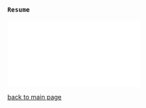 
### `Resume`

<object data="./assets/PDFs/Amirhosein_Toosi_CV.pdf" type="application/pdf"> <!--width="700px" height="700px">-->
    <embed src="./assets/PDFs/Amirhosein_Toosi_CV.pdf">
        <!--<p>This browser does not support PDFs. Please download the PDF to view it: <a href="http://yoursite.com/the.pdf">Download PDF</a>.</p>-->
    </embed>
</object>

[back to main page](./)
